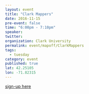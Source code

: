 ```yaml
---
layout: event
title: "Clark Mappers"
date: 2016-11-15
pre-event: false
time: "6:00pm - 7:10pm"
speaker: 
twitter: 
organization: Clark University
permalink: event/mapoff/ClarkMappers
tags: 
  - tuesday
category: event
published: true
lat: 42.25105
lon: -71.82315
---
```

[sign-up here](https://www.facebook.com/events/883728308429686/)
